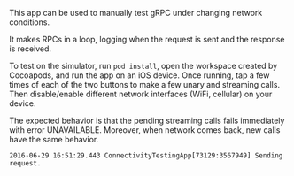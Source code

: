 This app can be used to manually test gRPC under changing network conditions.

It makes RPCs in a loop, logging when the request is sent and the response is received.

To test on the simulator, run `pod install`, open the workspace created by Cocoapods, and run the
app on an iOS device. Once running, tap a few times of each of the two buttons to make a few unary and streaming
calls. Then disable/enable different network interfaces (WiFi, cellular) on your device.

The expected behavior is that the pending streaming calls fails immediately with error UNAVAILABLE.
Moreover, when network comes back, new calls have the same behavior.

```
2016-06-29 16:51:29.443 ConnectivityTestingApp[73129:3567949] Sending request.
```
